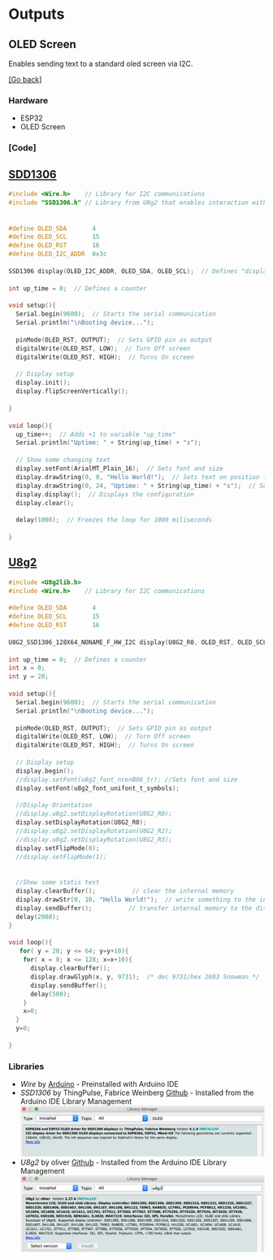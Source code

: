 # Outputs
## OLED Screen
Enables sending text to a standard oled screen via I2C.

[[Go back]](/outputs)

### Hardware
* ESP32
* OLED Screen

### [Code]
## [SDD1306](oled_screen_SDD1306/oled_screen_SDD1306.ino)
```cpp
#include <Wire.h>    // Library for I2C communications
#include "SSD1306.h" // Library from U8g2 that enables interaction with the oled screen


#define OLED_SDA       4
#define OLED_SCL       15
#define OLED_RST       16
#define OLED_I2C_ADDR  0x3c

SSD1306 display(OLED_I2C_ADDR, OLED_SDA, OLED_SCL);  // Defines "display" variable

int up_time = 0;  // Defines a counter

void setup(){
  Serial.begin(9600);  // Starts the serial communication
  Serial.println("\nBooting device...");
  
  pinMode(OLED_RST, OUTPUT);  // Sets GPIO pin as output
  digitalWrite(OLED_RST, LOW);  // Turn Off screen
  digitalWrite(OLED_RST, HIGH);  // Turns On screen

  // Display setup
  display.init();
  display.flipScreenVertically();

}

void loop(){
  up_time++;  // Adds +1 to variable "up_time"
  Serial.println("Uptime: " + String(up_time) + "s");

  // Show some changing text
  display.setFont(ArialMT_Plain_16);  // Sets font and size
  display.drawString(0, 0, "Hello World!");  // Sets text on position (0,0)
  display.drawString(0, 24, "Uptime: " + String(up_time) + "s");  // Sets text on position (0,24)
  display.display();  // Displays the configuration
  display.clear();

  delay(1000);  // Freezes the loop for 1000 miliseconds
  
}
```

## [U8g2](oled_screen_U8g2/oled_screen_U8g2.ino)
```cpp
#include <U8g2lib.h>
#include <Wire.h>    // Library for I2C communications

#define OLED_SDA       4
#define OLED_SCL       15
#define OLED_RST       16

U8G2_SSD1306_128X64_NONAME_F_HW_I2C display(U8G2_R0, OLED_RST, OLED_SCL, OLED_SDA);   // ESP32 Thing, HW I2C with pin remapping

int up_time = 0;  // Defines a counter
int x = 0;
int y = 20;
  
void setup(){
  Serial.begin(9600);  // Starts the serial communication
  Serial.println("\nBooting device...");
  
  pinMode(OLED_RST, OUTPUT);  // Sets GPIO pin as output
  digitalWrite(OLED_RST, LOW);  // Turn Off screen
  digitalWrite(OLED_RST, HIGH);  // Turns On screen

  // Display setup
  display.begin();
  //display.setFont(u8g2_font_ncenB08_tr); //Sets font and size
  display.setFont(u8g2_font_unifont_t_symbols);
  
  //Display Orientation
  //display.u8g2.setDisplayRotation(U8G2_R0);
  display.setDisplayRotation(U8G2_R0);
  //display.u8g2.setDisplayRotation(U8G2_R2);
  //display.u8g2.setDisplayRotation(U8G2_R3);
  display.setFlipMode(0);
  //display.setFlipMode(1);


  //Show some statis text
  display.clearBuffer();          // clear the internal memory
  display.drawStr(0, 10, "Hello World!");  // write something to the internal memory
  display.sendBuffer();          // transfer internal memory to the display
  delay(2000);
}

void loop(){
   for( y = 20; y <= 64; y=y+10){
    for( x = 0; x <= 128; x=x+10){ 
      display.clearBuffer();
      display.drawGlyph(x, y, 9731);  /* dec 9731/hex 2603 Snowman */
      display.sendBuffer();
      delay(500);
    }
    x=0;
  }
  y=0;

}
```
### Libraries
* _Wire_ by [Arduino](https://www.arduino.cc/en/reference/wire) - Preinstalled with Arduino IDE
* _SSD1306_ by ThingPulse, Fabrice Weinberg [Github](https://github.com/ThingPulse/esp8266-oled-ssd1306) - Installed from the Arduino IDE Library Management
![SSD1306](docs/SSD1306_installation.jpeg)
* _U8g2_ by oliver [Github](https://github.com/olikraus/u8g2) - Installed from the Arduino IDE Library Management
![u8g2](docs/u8g2_installation.png)
